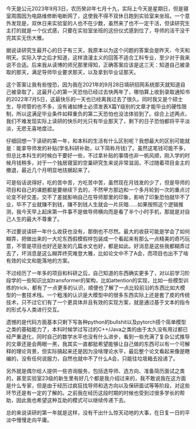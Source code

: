 今天是公元2023年9月3日，农历癸卯年七月十九，实际上今天是星期日，但是寝室周围因为电路维修断电断网了，这使我不得不双休日跑到实验室来坐班。一个意外发现是，双休日来实验室的人也不在少数，虽然来了也不一定干活，但读研究生主打的就是一个仪式感，只要在实验室坐班的这份仪式感到位了，导师的活干没干完其实无伤大雅。

据说读研究生最开心的日子有三天，我原本以为这个问题的答案会是昨天、今天和明天。实际入学之后才知道，这样浪漫主义的回答不适合工科专业，至少对于我来说不合适。后来我从读博的师兄那里得知，正确答案应该是这三天：知道自己被录取的那天，满足导师毕业要求那天，以及拿到毕业证那天。

这个答案让我有些惶恐，因为我在2021年的9月28日填研招网系统那天就知道自己被录取了，这最开心的第一天恐怕已经过去快两年了，哪怕算上收到录取通知书的2022年7月5日，这最快乐的一天也已经离我过去了很久。同时我又是个硕士生，导师管的也不多，没有诸如博士必须发表X篇Y级别的文章才能毕业的硬性限制，所以这满足毕业条件如释重负的第二天恐怕也没法体验到了。综合上述两点，我们不难发现实际上读研的快乐时光只有毕业那天了，剩下的日子恐怕都将平平淡淡，无悲无喜地度过。

仔细回想一下读研的第一年，和本科的生活有什么区别呢？我想最大的区别可能就是：能拿导师发的补贴(学名科研补助，以下简称月钱)了。虽然这笔钱可能不多，但总比本科生的时候白干要好一些，不过拿补贴的事情也非一帆风顺，刚入学的时候月钱稍多，对于一个独居寝室的空巢研究生来说非常滋润，不过随着项目金主的撤退，最近几个月明显地拮据起来了。

可是俗话说得好，吃的苦中苦，方吃苦中苦，虽然现在月钱发的少了，但是导师的项目和自己的课题都是要继续下去的，不然甲方那边和一个多月轮到一次的重点讨论变不好交差。交不了差就影响自己在导师那里的印象，影响了印象恐怕就毕不了业，毕不了业就赚不到钱，赚不到钱人生就会一片灰暗……如果按照这个逻辑推测，我今天早上起床第一件事不是做导师横向而是看了半个小时手机，那就是对自己人生的最大不尊重了。

不过要说读研一年什么收获也没有，那倒也不尽然。最大的收获可能是学会了如何糊弄，把做出来的一大坨东西假模假样包装成一个看起来有那么一点精美的奇巧玩意，不管是项目也好还是发的几篇水文也好，都是如此。好消息是这些我都糊弄过去了，坏消息是这么糊弄终究难登大雅，比如论文中不了A会，而项目也出不了啥有效的论文和能落地的方案。

不过经历了一年多的项目和科研之后，自己知道的东西确实更多了，对以前学习阶段学的一些知识比如transformer的架构，比如attention的实现，比如一些模型训练的trick，都有了一点更多的认识，顺便也了解了一点比较前沿的东西比如大模型的一套技术栈。一个粗浅的认识是大模型中的很多东西实际上还是套了皮的传统技术，只不过它们有了一个更具体并且有效的实现方案，就是通过基于文本的指令的形式与人类进行交互。

遗憾的是代码方面基本只剩下写各种python的bullshit以及pytorch搭个简单模型之类的基础能力了，本科时候学过写过的C++/Java之类的由于太久没有用过都已经严重退化，同时自己的数学水平也没有什么进步，看到一些充满了复杂公式推导的文章还是会两眼一黑，我其实一直都挺希望能够让自己做的东西可以有一个可解释的理论背景，但实际搞起来还是因为没啥理论水平，最后整个论文看起来像是瞎编的，没有任何说服力，自然也就中不了什么A会，只能往垃圾箱去投递了。

另外就是偶尔给人提供一些咨询服务，包括选导师、选方向、准备简历面试之类的，甚至实验室23级的新生里有好几个都是我介绍过来的，我不敢说我在这方面是什么专家，但是由于经历过疯狂找导师和选方向以及保研面试等等阶段，对这些环节还是有一定的了解的。之前我在经历这段时期的时候也受到过很多学长的帮助，因此我也希望这种互助的模式可以继续传递下去。

总的来说读研的第一年就是这样，没有干出什么惊天动地的大事，在日复一日的平淡中慢慢走向平庸。

